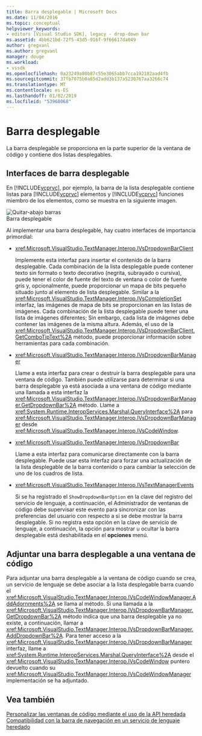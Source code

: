 ```yaml
---
title: Barra desplegable | Microsoft Docs
ms.date: 11/04/2016
ms.topic: conceptual
helpviewer_keywords:
- editors [Visual Studio SDK], legacy - drop-down bar
ms.assetid: 4bb621bd-72f5-43d5-916f-9f66617da049
author: gregvanl
ms.author: gregvanl
manager: douge
ms.workload:
- vssdk
ms.openlocfilehash: 0a23249a80b87c55e3065abb7cca192182aad4fb
ms.sourcegitcommit: 37fb7075b0a65d2add3b137a5230767aa3266c74
ms.translationtype: MT
ms.contentlocale: es-ES
ms.lasthandoff: 01/02/2019
ms.locfileid: "53968068"
---
```

# <a name="drop-down-bar"></a>Barra desplegable
La barra desplegable se proporciona en la parte superior de la ventana de código y contiene dos listas desplegables.  
  
## <a name="drop-down-bar-interfaces"></a>Interfaces de barra desplegable  
 En [!INCLUDE[vcprvc](../code-quality/includes/vcprvc_md.md)], por ejemplo, la barra de la lista desplegable contiene listas para [!INCLUDE[vcprvc](../code-quality/includes/vcprvc_md.md)] elementos y [!INCLUDE[vcprvc](../code-quality/includes/vcprvc_md.md)] funciones miembro de los elementos, como se muestra en la siguiente imagen.  
  
 ![Quitar&#45;abajo barras](../extensibility/media/vsdropdown_bar.gif "vsDropdown_bar")  
Barra desplegable  
  
 Al implementar una barra desplegable, hay cuatro interfaces de importancia primordial:  
  
-   <xref:Microsoft.VisualStudio.TextManager.Interop.IVsDropdownBarClient>  
  
     Implemente esta interfaz para insertar el contenido de la barra desplegable. Cada combinación de la lista desplegable puede contener texto sin formato o texto decorativo (negrita, subrayado o cursiva), puede tener el color de fuente del texto de ventana o color de fuente gris y, opcionalmente, puede proporcionar un mapa de bits pequeño situado junto al elemento de lista desplegable. Similar a la <xref:Microsoft.VisualStudio.TextManager.Interop.IVsCompletionSet> interfaz, las imágenes de mapa de bits se proporcionan en las listas de imágenes. Cada combinación de la lista desplegable puede tener una lista de imágenes diferentes; Sin embargo, cada lista de imágenes debe contener las imágenes de la misma altura. Además, el uso de la <xref:Microsoft.VisualStudio.TextManager.Interop.IVsDropdownBarClient.GetComboTipText%2A> método, puede proporcionar información sobre herramientas para cada combinación.  
  
-   <xref:Microsoft.VisualStudio.TextManager.Interop.IVsDropdownBarManager>  
  
     Llame a esta interfaz para crear o destruir la barra desplegable para una ventana de código. También puede utilizarse para determinar si una barra desplegable ya está asociada a una ventana de código mediante una llamada a esta interfaz la <xref:Microsoft.VisualStudio.TextManager.Interop.IVsDropdownBarManager.GetDropdownBar%2A> método. Llame a <xref:System.Runtime.InteropServices.Marshal.QueryInterface%2A> para <xref:Microsoft.VisualStudio.TextManager.Interop.IVsDropdownBarManager> desde <xref:Microsoft.VisualStudio.TextManager.Interop.IVsCodeWindow>.  
  
-   <xref:Microsoft.VisualStudio.TextManager.Interop.IVsDropdownBar>  
  
     Llame a esta interfaz para comunicarse directamente con la barra desplegable. Puede usar esta interfaz para forzar una actualización de la lista desplegable de la barra contenido o para cambiar la selección de uno de los cuadros de lista.  
  
-   <xref:Microsoft.VisualStudio.TextManager.Interop.IVsTextManagerEvents>  
  
     Si se ha registrado el `ShowDropdownBarOption` en la clave del registro del servicio de lenguaje, a continuación, el Administrador de ventanas de código debe supervisar este evento para sincronizar con las preferencias del usuario con respecto a si se debe mostrar la barra desplegable. Si no registra esta opción en la clave de servicio de lenguaje, a continuación, la opción para mostrar u ocultar la barra desplegable está deshabilitada en el **opciones** menú.  
  
## <a name="attach-a-drop-down-bar-to-a-code-window"></a>Adjuntar una barra desplegable a una ventana de código  
 Para adjuntar una barra desplegable a la ventana de código cuando se crea, un servicio de lenguaje se debe asociar a la lista desplegable barra cuando el <xref:Microsoft.VisualStudio.TextManager.Interop.IVsCodeWindowManager.AddAdornments%2A> se llama al método. Si una llamada a la <xref:Microsoft.VisualStudio.TextManager.Interop.IVsDropdownBarManager.GetDropdownBar%2A> método indica que una barra desplegable ya no existe, a continuación, llamar a <xref:Microsoft.VisualStudio.TextManager.Interop.IVsDropdownBarManager.AddDropdownBar%2A>. Para tener acceso a la <xref:Microsoft.VisualStudio.TextManager.Interop.IVsDropdownBarManager> interfaz, llame a <xref:System.Runtime.InteropServices.Marshal.QueryInterface%2A> desde el <xref:Microsoft.VisualStudio.TextManager.Interop.IVsCodeWindow> puntero devuelto cuando su <xref:Microsoft.VisualStudio.TextManager.Interop.IVsCodeWindowManager> implementación se ha adjuntado.  
  
## <a name="see-also"></a>Vea también  
 [Personalizar las ventanas de código mediante el uso de la API heredada](../extensibility/customizing-code-windows-by-using-the-legacy-api.md)   
 [Compatibilidad con la barra de navegación en un servicio de lenguaje heredado](../extensibility/internals/support-for-the-navigation-bar-in-a-legacy-language-service.md)